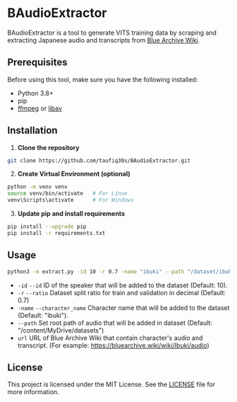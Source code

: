 # BAudioExtractor

BAudioExtractor is a tool to generate VITS training data by scraping and extracting Japanese audio and transcripts from [Blue Archive Wiki](https://bluearchive.wiki/).

## Prerequisites

Before using this tool, make sure you have the following installed:

- Python 3.8+
- pip
- [ffmpeg](http://www.ffmpeg.org/) or [libav](http://libav.org/)

## Installation

1. **Clone the repository**

```bash
git clone https://github.com/taufiq30s/BAudioExtractor.git
```

2. **Create Virtual Environment (optional)**

```bash
python -m venv venv
source venv/bin/activate   # For Linux
venv\Scripts\activate      # For Windows
```

3. **Update pip and install requirements**

```bash
pip install --upgrade pip
pip install -r requirements.txt
```


## Usage

```bash
python3 -m extract.py -id 10 -r 0.7 -name "ibuki" --path "/dataset/ibuki" url
```

- `-id` `--id` ID of the speaker that will be added to the dataset (Default: 10).
- `-r` `--ratio` Dataset split ratio for train and validation in decimal (Default: 0.7)
- `-name` `--character_name` Character name that will be added to the dataset (Default: "ibuki").
- `--path` Set root path of audio that will be added in dataset (Default: "/content/MyDrive/datasets")
- `url` URL of Blue Archive Wiki that contain character's audio and transcript. (For example: https://bluearchive.wiki/wiki/Ibuki/audio)

## License

This project is licensed under the MIT License. See the [LICENSE](https://github.com/taufiq30s/BAudioExtractor/blob/master/LICENSE) file for more information.
